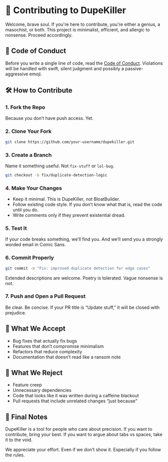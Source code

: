 # 🧨 Contributing to DupeKiller

Welcome, brave soul. If you're here to contribute, you're either a genius, a masochist, or both. This project is minimalist, efficient, and allergic to nonsense. Proceed accordingly.

## 🧼 Code of Conduct

Before you write a single line of code, read the [Code of Conduct](CODE_OF_CONDUCT.md). Violations will be handled with swift, silent judgment and possibly a passive-aggressive emoji.

## 🛠️ How to Contribute

### 1. Fork the Repo

Because you don’t have push access. Yet.

### 2. Clone Your Fork

```bash
git clone https://github.com/your-username/dupekiller.git
```

### 3. Create a Branch

Name it something useful. Not `fix-stuff` or `lol-bug`.

```bash
git checkout -b fix/duplicate-detection-logic
```

### 4. Make Your Changes

- Keep it minimal. This is DupeKiller, not BloatBuilder.
- Follow existing code style. If you don’t know what that is, read the code until you do.
- Write comments only if they prevent existential dread.

### 5. Test It

If your code breaks something, we’ll find you. And we’ll send you a strongly worded email in Comic Sans.

### 6. Commit Properly

```bash
git commit -m "Fix: improved duplicate detection for edge cases"
```

Extended descriptions are welcome. Poetry is tolerated. Vague nonsense is not.

### 7. Push and Open a Pull Request

Be clear. Be concise. If your PR title is “Update stuff,” it will be closed with prejudice.

## 🧪 What We Accept

- Bug fixes that actually fix bugs  
- Features that don’t compromise minimalism  
- Refactors that reduce complexity  
- Documentation that doesn’t read like a ransom note  

## 🚫 What We Reject

- Feature creep  
- Unnecessary dependencies  
- Code that looks like it was written during a caffeine blackout  
- Pull requests that include unrelated changes “just because”  

## 🧙 Final Notes

DupeKiller is a tool for people who care about precision. If you want to contribute, bring your best. If you want to argue about tabs vs spaces, take it to the void.

We appreciate your effort. Even if we don’t show it. Especially if you follow the rules.
